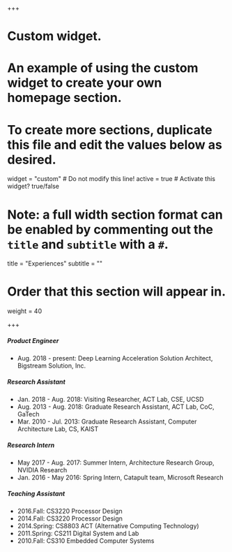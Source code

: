 +++
# Custom widget.
# An example of using the custom widget to create your own homepage section.
# To create more sections, duplicate this file and edit the values below as desired.
widget = "custom"  # Do not modify this line!
active = true  # Activate this widget? true/false

# Note: a full width section format can be enabled by commenting out the `title` and `subtitle` with a `#`.
title = "Experiences"
subtitle = ""

# Order that this section will appear in.
weight = 40

+++

#####	Product Engineer
-	Aug. 2018 - present: Deep Learning Acceleration Solution Architect, Bigstream Solution, Inc.

#####	Research Assistant
-	Jan. 2018 - Aug. 2018: Visiting Researcher, ACT Lab, CSE, UCSD
-	Aug. 2013 - Aug. 2018: Graduate Research Assistant, ACT Lab, CoC, GaTech
-	Mar. 2010 - Jul. 2013: Graduate Research Assistant, Computer Architecture Lab, CS, KAIST

#####	Research Intern
-	May 2017 - Aug. 2017: Summer Intern, Architecture Research Group, NVIDIA Research
-	Jan. 2016 - May 2016: Spring Intern, Catapult team, Microsoft Research

#####	Teaching Assistant
-	2016.Fall: CS3220 Processor Design
-	2014.Fall: CS3220 Processor Design
- 	2014.Spring: CS8803 ACT (Alternative Computing Technology)
-	2011.Spring: CS211 Digital System and Lab
-	2010.Fall: CS310 Embedded Computer Systems
